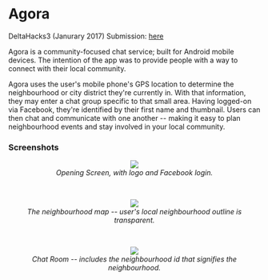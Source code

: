# Agora

DeltaHacks3 (Janurary 2017) Submission: [here](https://devpost.com/software/agora-uckwqy)

Agora is a community-focused chat service; built for Android mobile devices. The intention of the app was to provide people with a way to connect with their local community.

Agora uses the user's mobile phone's GPS location to determine the neighbourhood or city district they're currently in. With that information, they may enter a chat group specific to that small area. Having logged-on via Facebook, they're identified by their first name and thumbnail. Users can then chat and communicate with one another -- making it easy to plan neighbourhood events and stay involved in your local community. <br>

### Screenshots
<p align="center">
  <img src="https://github.com/chris-zhu/agora/readme_assets/agora_login.jpg" Agora FB Login> <br>
  <i> Opening Screen, with logo and Facebook login. </i>
</p> <br>

<p align="center">
  <img src="https://github.com/chris-zhu/agora/readme_assets/agora_map.jpg" Agora Neighbourhood Map> <br>
  <i> The neighbourhood map -- user's local neighbourhood outline is transparent. </i>
</p> <br>

<p align="center">
  <img src="https://github.com/chris-zhu/agora/readme_assets/agora_chat.jpg" Agora Chat Room> <br>
  <i> Chat Room -- includes the neighbourhood id that signifies the neighbourhood. </i>
</p>
